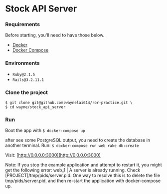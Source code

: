 # Stock API Server

### Requirements
Before starting, you'll need to have those below.
* [Docker](https://docs.docker.com/)
* [Docker Compose](https://docs.docker.com/compose/)

### Environments
* `Ruby@2.1.5`
* `Rails@3.2.11.1`

### Clone the project
```
$ git clone git@github.com:waynelai614/ror-practice.git \
$ cd wayne/stock_api_server
```
### Run
Boot the app with
`$ docker-compose up`

after see some PostgreSQL output, you need to create the database in another terminal.
Run: `$ docker-compose run web rake db:create`

Visit: [http://0.0.0.0:3000](http://0.0.0.0:3000)

Note: If you stop the example application and attempt to restart it, you might get the following error: web_1 | A server is already running. Check [PROJECT]/tmp/pids/server.pid. One way to resolve this is to delete the file tmp/pids/server.pid, and then re-start the application with docker-compose up.
